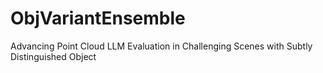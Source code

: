 # ObjVariantEnsemble
 Advancing Point Cloud LLM Evaluation in Challenging Scenes with Subtly Distinguished Object
